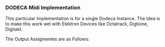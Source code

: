 ### DODECA Midi Implementation

This particular Implementation is for a single Dodeca Instance. The Idea is to make this work wel with Elektron Devices like Octatrack, Digtione, Digitakt.

The Output Assigmentes are as Follows:


